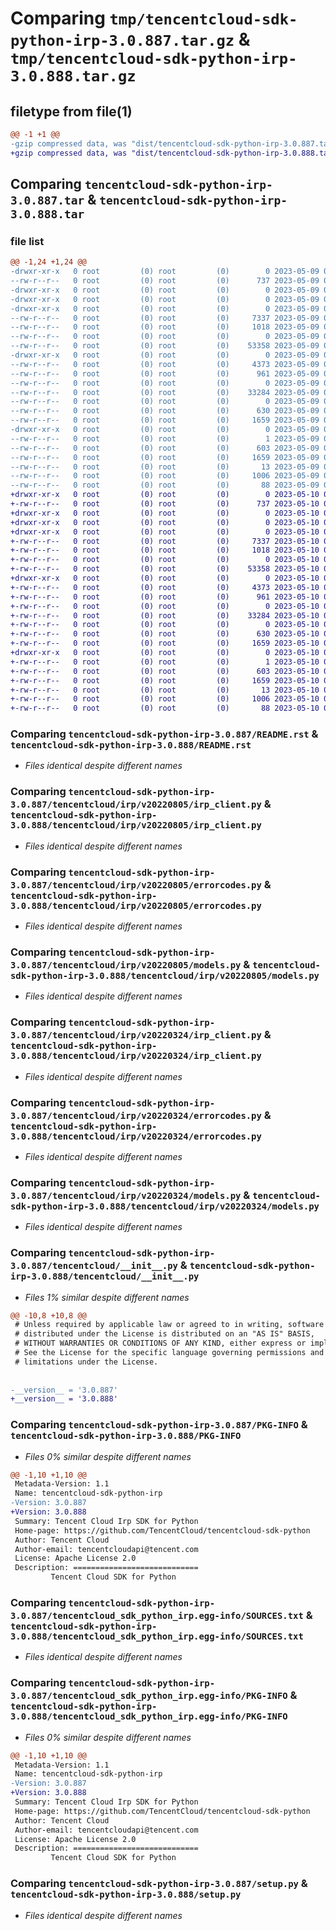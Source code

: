 # Comparing `tmp/tencentcloud-sdk-python-irp-3.0.887.tar.gz` & `tmp/tencentcloud-sdk-python-irp-3.0.888.tar.gz`

## filetype from file(1)

```diff
@@ -1 +1 @@
-gzip compressed data, was "dist/tencentcloud-sdk-python-irp-3.0.887.tar", last modified: Tue May  9 03:04:03 2023, max compression
+gzip compressed data, was "dist/tencentcloud-sdk-python-irp-3.0.888.tar", last modified: Wed May 10 02:18:24 2023, max compression
```

## Comparing `tencentcloud-sdk-python-irp-3.0.887.tar` & `tencentcloud-sdk-python-irp-3.0.888.tar`

### file list

```diff
@@ -1,24 +1,24 @@
-drwxr-xr-x   0 root         (0) root         (0)        0 2023-05-09 03:04:03.000000 tencentcloud-sdk-python-irp-3.0.887/
--rw-r--r--   0 root         (0) root         (0)      737 2023-05-09 03:04:03.000000 tencentcloud-sdk-python-irp-3.0.887/README.rst
-drwxr-xr-x   0 root         (0) root         (0)        0 2023-05-09 03:04:03.000000 tencentcloud-sdk-python-irp-3.0.887/tencentcloud/
-drwxr-xr-x   0 root         (0) root         (0)        0 2023-05-09 03:04:03.000000 tencentcloud-sdk-python-irp-3.0.887/tencentcloud/irp/
-drwxr-xr-x   0 root         (0) root         (0)        0 2023-05-09 03:04:03.000000 tencentcloud-sdk-python-irp-3.0.887/tencentcloud/irp/v20220805/
--rw-r--r--   0 root         (0) root         (0)     7337 2023-05-09 03:04:03.000000 tencentcloud-sdk-python-irp-3.0.887/tencentcloud/irp/v20220805/irp_client.py
--rw-r--r--   0 root         (0) root         (0)     1018 2023-05-09 03:04:03.000000 tencentcloud-sdk-python-irp-3.0.887/tencentcloud/irp/v20220805/errorcodes.py
--rw-r--r--   0 root         (0) root         (0)        0 2023-05-09 03:04:03.000000 tencentcloud-sdk-python-irp-3.0.887/tencentcloud/irp/v20220805/__init__.py
--rw-r--r--   0 root         (0) root         (0)    53358 2023-05-09 03:04:03.000000 tencentcloud-sdk-python-irp-3.0.887/tencentcloud/irp/v20220805/models.py
-drwxr-xr-x   0 root         (0) root         (0)        0 2023-05-09 03:04:03.000000 tencentcloud-sdk-python-irp-3.0.887/tencentcloud/irp/v20220324/
--rw-r--r--   0 root         (0) root         (0)     4373 2023-05-09 03:04:03.000000 tencentcloud-sdk-python-irp-3.0.887/tencentcloud/irp/v20220324/irp_client.py
--rw-r--r--   0 root         (0) root         (0)      961 2023-05-09 03:04:03.000000 tencentcloud-sdk-python-irp-3.0.887/tencentcloud/irp/v20220324/errorcodes.py
--rw-r--r--   0 root         (0) root         (0)        0 2023-05-09 03:04:03.000000 tencentcloud-sdk-python-irp-3.0.887/tencentcloud/irp/v20220324/__init__.py
--rw-r--r--   0 root         (0) root         (0)    33284 2023-05-09 03:04:03.000000 tencentcloud-sdk-python-irp-3.0.887/tencentcloud/irp/v20220324/models.py
--rw-r--r--   0 root         (0) root         (0)        0 2023-05-09 03:04:03.000000 tencentcloud-sdk-python-irp-3.0.887/tencentcloud/irp/__init__.py
--rw-r--r--   0 root         (0) root         (0)      630 2023-05-09 03:04:03.000000 tencentcloud-sdk-python-irp-3.0.887/tencentcloud/__init__.py
--rw-r--r--   0 root         (0) root         (0)     1659 2023-05-09 03:04:03.000000 tencentcloud-sdk-python-irp-3.0.887/PKG-INFO
-drwxr-xr-x   0 root         (0) root         (0)        0 2023-05-09 03:04:03.000000 tencentcloud-sdk-python-irp-3.0.887/tencentcloud_sdk_python_irp.egg-info/
--rw-r--r--   0 root         (0) root         (0)        1 2023-05-09 03:04:03.000000 tencentcloud-sdk-python-irp-3.0.887/tencentcloud_sdk_python_irp.egg-info/dependency_links.txt
--rw-r--r--   0 root         (0) root         (0)      603 2023-05-09 03:04:03.000000 tencentcloud-sdk-python-irp-3.0.887/tencentcloud_sdk_python_irp.egg-info/SOURCES.txt
--rw-r--r--   0 root         (0) root         (0)     1659 2023-05-09 03:04:03.000000 tencentcloud-sdk-python-irp-3.0.887/tencentcloud_sdk_python_irp.egg-info/PKG-INFO
--rw-r--r--   0 root         (0) root         (0)       13 2023-05-09 03:04:03.000000 tencentcloud-sdk-python-irp-3.0.887/tencentcloud_sdk_python_irp.egg-info/top_level.txt
--rw-r--r--   0 root         (0) root         (0)     1006 2023-05-09 03:04:03.000000 tencentcloud-sdk-python-irp-3.0.887/setup.py
--rw-r--r--   0 root         (0) root         (0)       88 2023-05-09 03:04:03.000000 tencentcloud-sdk-python-irp-3.0.887/setup.cfg
+drwxr-xr-x   0 root         (0) root         (0)        0 2023-05-10 02:18:24.000000 tencentcloud-sdk-python-irp-3.0.888/
+-rw-r--r--   0 root         (0) root         (0)      737 2023-05-10 02:18:24.000000 tencentcloud-sdk-python-irp-3.0.888/README.rst
+drwxr-xr-x   0 root         (0) root         (0)        0 2023-05-10 02:18:24.000000 tencentcloud-sdk-python-irp-3.0.888/tencentcloud/
+drwxr-xr-x   0 root         (0) root         (0)        0 2023-05-10 02:18:24.000000 tencentcloud-sdk-python-irp-3.0.888/tencentcloud/irp/
+drwxr-xr-x   0 root         (0) root         (0)        0 2023-05-10 02:18:24.000000 tencentcloud-sdk-python-irp-3.0.888/tencentcloud/irp/v20220805/
+-rw-r--r--   0 root         (0) root         (0)     7337 2023-05-10 02:18:24.000000 tencentcloud-sdk-python-irp-3.0.888/tencentcloud/irp/v20220805/irp_client.py
+-rw-r--r--   0 root         (0) root         (0)     1018 2023-05-10 02:18:24.000000 tencentcloud-sdk-python-irp-3.0.888/tencentcloud/irp/v20220805/errorcodes.py
+-rw-r--r--   0 root         (0) root         (0)        0 2023-05-10 02:18:24.000000 tencentcloud-sdk-python-irp-3.0.888/tencentcloud/irp/v20220805/__init__.py
+-rw-r--r--   0 root         (0) root         (0)    53358 2023-05-10 02:18:24.000000 tencentcloud-sdk-python-irp-3.0.888/tencentcloud/irp/v20220805/models.py
+drwxr-xr-x   0 root         (0) root         (0)        0 2023-05-10 02:18:24.000000 tencentcloud-sdk-python-irp-3.0.888/tencentcloud/irp/v20220324/
+-rw-r--r--   0 root         (0) root         (0)     4373 2023-05-10 02:18:24.000000 tencentcloud-sdk-python-irp-3.0.888/tencentcloud/irp/v20220324/irp_client.py
+-rw-r--r--   0 root         (0) root         (0)      961 2023-05-10 02:18:24.000000 tencentcloud-sdk-python-irp-3.0.888/tencentcloud/irp/v20220324/errorcodes.py
+-rw-r--r--   0 root         (0) root         (0)        0 2023-05-10 02:18:24.000000 tencentcloud-sdk-python-irp-3.0.888/tencentcloud/irp/v20220324/__init__.py
+-rw-r--r--   0 root         (0) root         (0)    33284 2023-05-10 02:18:24.000000 tencentcloud-sdk-python-irp-3.0.888/tencentcloud/irp/v20220324/models.py
+-rw-r--r--   0 root         (0) root         (0)        0 2023-05-10 02:18:24.000000 tencentcloud-sdk-python-irp-3.0.888/tencentcloud/irp/__init__.py
+-rw-r--r--   0 root         (0) root         (0)      630 2023-05-10 02:18:24.000000 tencentcloud-sdk-python-irp-3.0.888/tencentcloud/__init__.py
+-rw-r--r--   0 root         (0) root         (0)     1659 2023-05-10 02:18:24.000000 tencentcloud-sdk-python-irp-3.0.888/PKG-INFO
+drwxr-xr-x   0 root         (0) root         (0)        0 2023-05-10 02:18:24.000000 tencentcloud-sdk-python-irp-3.0.888/tencentcloud_sdk_python_irp.egg-info/
+-rw-r--r--   0 root         (0) root         (0)        1 2023-05-10 02:18:24.000000 tencentcloud-sdk-python-irp-3.0.888/tencentcloud_sdk_python_irp.egg-info/dependency_links.txt
+-rw-r--r--   0 root         (0) root         (0)      603 2023-05-10 02:18:24.000000 tencentcloud-sdk-python-irp-3.0.888/tencentcloud_sdk_python_irp.egg-info/SOURCES.txt
+-rw-r--r--   0 root         (0) root         (0)     1659 2023-05-10 02:18:24.000000 tencentcloud-sdk-python-irp-3.0.888/tencentcloud_sdk_python_irp.egg-info/PKG-INFO
+-rw-r--r--   0 root         (0) root         (0)       13 2023-05-10 02:18:24.000000 tencentcloud-sdk-python-irp-3.0.888/tencentcloud_sdk_python_irp.egg-info/top_level.txt
+-rw-r--r--   0 root         (0) root         (0)     1006 2023-05-10 02:18:24.000000 tencentcloud-sdk-python-irp-3.0.888/setup.py
+-rw-r--r--   0 root         (0) root         (0)       88 2023-05-10 02:18:24.000000 tencentcloud-sdk-python-irp-3.0.888/setup.cfg
```

### Comparing `tencentcloud-sdk-python-irp-3.0.887/README.rst` & `tencentcloud-sdk-python-irp-3.0.888/README.rst`

 * *Files identical despite different names*

### Comparing `tencentcloud-sdk-python-irp-3.0.887/tencentcloud/irp/v20220805/irp_client.py` & `tencentcloud-sdk-python-irp-3.0.888/tencentcloud/irp/v20220805/irp_client.py`

 * *Files identical despite different names*

### Comparing `tencentcloud-sdk-python-irp-3.0.887/tencentcloud/irp/v20220805/errorcodes.py` & `tencentcloud-sdk-python-irp-3.0.888/tencentcloud/irp/v20220805/errorcodes.py`

 * *Files identical despite different names*

### Comparing `tencentcloud-sdk-python-irp-3.0.887/tencentcloud/irp/v20220805/models.py` & `tencentcloud-sdk-python-irp-3.0.888/tencentcloud/irp/v20220805/models.py`

 * *Files identical despite different names*

### Comparing `tencentcloud-sdk-python-irp-3.0.887/tencentcloud/irp/v20220324/irp_client.py` & `tencentcloud-sdk-python-irp-3.0.888/tencentcloud/irp/v20220324/irp_client.py`

 * *Files identical despite different names*

### Comparing `tencentcloud-sdk-python-irp-3.0.887/tencentcloud/irp/v20220324/errorcodes.py` & `tencentcloud-sdk-python-irp-3.0.888/tencentcloud/irp/v20220324/errorcodes.py`

 * *Files identical despite different names*

### Comparing `tencentcloud-sdk-python-irp-3.0.887/tencentcloud/irp/v20220324/models.py` & `tencentcloud-sdk-python-irp-3.0.888/tencentcloud/irp/v20220324/models.py`

 * *Files identical despite different names*

### Comparing `tencentcloud-sdk-python-irp-3.0.887/tencentcloud/__init__.py` & `tencentcloud-sdk-python-irp-3.0.888/tencentcloud/__init__.py`

 * *Files 1% similar despite different names*

```diff
@@ -10,8 +10,8 @@
 # Unless required by applicable law or agreed to in writing, software
 # distributed under the License is distributed on an "AS IS" BASIS,
 # WITHOUT WARRANTIES OR CONDITIONS OF ANY KIND, either express or implied.
 # See the License for the specific language governing permissions and
 # limitations under the License.
 
 
-__version__ = '3.0.887'
+__version__ = '3.0.888'
```

### Comparing `tencentcloud-sdk-python-irp-3.0.887/PKG-INFO` & `tencentcloud-sdk-python-irp-3.0.888/PKG-INFO`

 * *Files 0% similar despite different names*

```diff
@@ -1,10 +1,10 @@
 Metadata-Version: 1.1
 Name: tencentcloud-sdk-python-irp
-Version: 3.0.887
+Version: 3.0.888
 Summary: Tencent Cloud Irp SDK for Python
 Home-page: https://github.com/TencentCloud/tencentcloud-sdk-python
 Author: Tencent Cloud
 Author-email: tencentcloudapi@tencent.com
 License: Apache License 2.0
 Description: ============================
         Tencent Cloud SDK for Python
```

### Comparing `tencentcloud-sdk-python-irp-3.0.887/tencentcloud_sdk_python_irp.egg-info/SOURCES.txt` & `tencentcloud-sdk-python-irp-3.0.888/tencentcloud_sdk_python_irp.egg-info/SOURCES.txt`

 * *Files identical despite different names*

### Comparing `tencentcloud-sdk-python-irp-3.0.887/tencentcloud_sdk_python_irp.egg-info/PKG-INFO` & `tencentcloud-sdk-python-irp-3.0.888/tencentcloud_sdk_python_irp.egg-info/PKG-INFO`

 * *Files 0% similar despite different names*

```diff
@@ -1,10 +1,10 @@
 Metadata-Version: 1.1
 Name: tencentcloud-sdk-python-irp
-Version: 3.0.887
+Version: 3.0.888
 Summary: Tencent Cloud Irp SDK for Python
 Home-page: https://github.com/TencentCloud/tencentcloud-sdk-python
 Author: Tencent Cloud
 Author-email: tencentcloudapi@tencent.com
 License: Apache License 2.0
 Description: ============================
         Tencent Cloud SDK for Python
```

### Comparing `tencentcloud-sdk-python-irp-3.0.887/setup.py` & `tencentcloud-sdk-python-irp-3.0.888/setup.py`

 * *Files identical despite different names*

